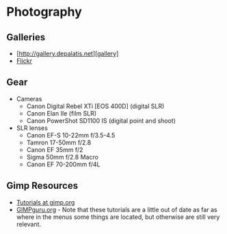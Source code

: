 Photography
===========

Galleries
---------

* [http://gallery.depalatis.net][gallery]
* [Flickr](http://www.flickr.com/photos/16805364@N00/)

[gallery]: http://gallery.depalatis.net

Gear
----

* Cameras
    * Canon Digital Rebel XTi [EOS 400D] (digital SLR)
    * Canon Elan IIe (film SLR)
    * Canon PowerShot SD1100 IS (digital point and shoot)
* SLR lenses
    * Canon EF-S 10-22mm f/3.5-4.5
    * Tamron 17-50mm f/2.8
    * Canon EF 35mm f/2
    * Sigma 50mm f/2.8 Macro
    * Canon EF 70-200mm f/4L

Gimp Resources
--------------

* [Tutorials at gimp.org][GIMP tutorials]
* [GIMPguru.org][] - Note that these tutorials are a little out of
  date as far as where in the menus some things are located, but
  otherwise are still very relevant.

[GIMP tutorials]: http://www.gimp.org/tutorials
[GIMPguru.org]: http://www.gimpguru.org
